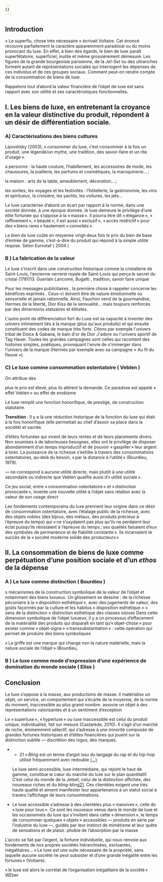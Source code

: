 ```yaml
---
{}
---
```

## Introduction 

« Le superflu, chose très nécessaire » écrivait Voltaire. Cet énoncé recouvre parfaitement la caractère apparemment paradoxal ou du moins provocant du luxe. En effet, à bien des égards, le bien de luxe paraît superfétatoire, superficiel, inutile et même grossièrement démesuré. Les figures de la grande bourgeoisie parisienne, de la *Jet-Set* ou des ultrariches forment autant de représentations sociales qui interrogent les dépenses de ces individus et de ces groupes sociaux. Comment peut-on rendre compte de la consommation de biens de luxe.

Rappelons tout d’abord la valeur financière de l’objet de luxe est sans rapport avec son utilité et ses caractéristiques fonctionnelles.

## I. Les biens de luxe, en entretenant la croyance en la valeur distinctive du produit, répondent à un désir de différentiation sociale.

### A) Caractérisations des biens cultures 

Lipovetsky (2003), « consommer du luxe, c’est consommer à la fois un produit, une légende/un mythe, une tradition, des savoir-faire et un rite d’usage ».

a personne : la haute couture, l’habillement, les accessoires de mode, les chaussures, la joaillerie, les parfums et cosmétiques, la maroquinerie… ;

la maison : arts de la table, ameublement, décoration… ;

les sorties, les voyages et les festivités : l’hôtellerie, la gastronomie, les vins et spiritueux, la croisière, les yachts, les voitures, les jets…

Le luxe caractérise d’abord un écart par rapport à la norme, dans une société donnée, à une époque donnée.
le luxe demeure le privilège d’une élite fortunée qui s’oppose à la « masse ». Il pourra être dit « élégance », « raffinement », « beauté », il est aussi « exclusif », « accès restrictif » pour des « biens rares » hautement « convoités ».

Le bien de luxe coûte en moyenne vingt-deux fois le prix du bien de base d’entrée de gamme, c’est-à-dire du produit qui répond à la simple utilité requise. Selon Eurostaf ( 2004 )

### B ) La fabrication de la valeur 

Le luxe s’inscrit dans une construction historique comme la cristallerie de Saint-Louis, l’ancienne verrerie royale de Saint-Louis qui perça le secret du cristal (1781)13.
Guerlain Lancome, Bugatti , tradition, savoir faire unique 

Pour les messages publicitaires , la première chose à rappeler concerne les bénéfices exprimés . Ceux-ci doivent être de nature émotionnelle ou sensorielle et jamais rationnelle. Ainsi, Fauchon vend de la gourmandise, Hermes de la liberté, Dior Kiss de la sensualité… mais toujours renforcés par des dimensions statuaires et élitistes.

L'autre point de différenciation fort du Luxe est sa capacité à inventer des univers intimement liés à la marque (plus qu'aux produits) et qui ensuite constituent des codes de marque très forts. Citons par exemple l'univers tribal de Dolce & Gabana, le bain d'or de Dior J'adore ou l'univers sportif de Tag Hauer. Toutes les grandes campagnes sont celles qui racontent des histoires simples, poétiques, provoquant l'envie de s'immerger dans l'univers de la marque (Hermès par exemple avec sa campagne « Au fil du fleuve »).

### C) Le luxe comme consommation ostentatoire ( Veblen )

On attribue des 

plus le prix est élevé, plus ils attirent la demande. Ce paradoxe est appelé « effet Veblen » ou effet de snobisme

Le luxe remplit une fonction honorifique, de prestige, de construction statutaire.

**Transition** : Il y a là une réduction historique de la fonction du luxe qui était à la fois honorifique (elle permettait au chef d’assoir sa place dans la société) et sacrée.

d’élites fortunées qui vivent de leurs rentes et de leurs placements divers. Non soumises à de laborieuses besognes, elles ont le privilège de disposer abondamment d’un temps improductif et de pouvoir « gaspiller » leur argent à loisir. La puissance de la richesse s’exhibe à travers des consommations ostentatoires, au-delà du besoin, « par la distance à l’utilité » (Bourdieu, 1979).

— ne correspond à aucune utilité directe, mais plutôt à une utilité secondaire ou indirecte que Veblen qualifie aussi d’« utilité sociale ».

Ce jeu social, entre « consommation ostentatoire » et « distinction provocante », invente une nouvelle utilité à l’objet sans relation avec la valeur de son usage direct

Les fondements contemporains du luxe prennent leur origine dans ce désir de consommation ostentatoire, avec l’étalage public de la richesse, avec des objets nobles (des bijoux, des métaux, des produits précieux à l’épreuve du temps) qui « ne s’oxydaient pas plus qu’ils ne perdaient leur éclat puisqu’ils résistaient à l’épreuve du temps ; ses qualités faisaient d’eux des symboles de permanence et de fiabilité constante ». Ils incarnaient le succès de la « société moderne solide des producteurs »

## II. La consommation de biens de luxe comme perpétuation d’une position sociale et d’un *ethos* de la dépense

### A ) Le luxe comme distinction ( Bourdieu )

s mécanismes de la construction symbolique de la valeur de l’objet et notamment des biens luxueux.
Un glissement se dessine : de la richesse pécuniaire à la « disposition esthétique », avec des jugements de valeur, des goûts façonnés par la culture et les habitus 
« disposition esthétique »
« sens de la distinction »
distinction esthétique des classes oisives 
Dans cette dimension symbolique de l’objet luxueux, il y a un processus d’effacement de la matérialité des produits qui disparaît en tant qu’« objet-chose » pour exister comme « objet-signe »
« transsubstantiation » : cette opération qui permet de produire des biens symboliques 

« La griffe est une marque qui change non la nature matérielle, mais la nature sociale de l’objet » (Bourdieu,

### B ) Le luxe comme mode d’expression d’une expérience de domination du monde sociale ( Elias )

## Conclusion 

Le luxe s’oppose à la masse, aux productions de masse.
 il matérialise un objet, un service, un comportement qui s’écarte de la moyenne, de la norme du moment, inaccessible au plus grand nombre. 
 associe un objet à des représentations valorisantes et à un sentiment d’exception

   Le « superluxe », « hyperluxe » ou luxe inaccessible est celui du produit unique, individualisé, fait sur mesure (Castarède, 2010). Il s’agit d’un marché de niche, éminemment sélectif, qui s’adresse à une minorité composée de grandes fortunes historiques et d’élites financières qui jouent sur la distinction subtile — discrétion des logos, des marques.
    
-   -   21 « _Bling_ est un terme d’argot issu du langage du rap et du hip-hop utilisé fréquemment avec redouble [(...)](https://journals.openedition.org/etudescaribeennes/7505#ftn21)
    
    Le luxe semi-accessible, luxe intermédiaire, qui rejoint le haut de gamme, constitue le cœur du marché du luxe sur le plan quantitatif. C’est celui du monde de la Jetset, celui de la distinction affichée, des nouveaux riches et du bling-bling[21](https://journals.openedition.org/etudescaribeennes/7505#ftn21). Ces clientèles exigent une très haute qualité et aiment manifester leur appartenance à un statut social à travers l’affichage de leurs consommations.
    
-   Le luxe accessible s’adresse à des clientèles plus « massives », celle du « luxe pour tous ». Ce sont les nouveaux venus dans le monde de luxe et les occasionnels du luxe qui s’invitent dans cette « dimension », le temps de consommer quelques « objets » accessibles — produits en série par l’industrie du luxe —, guidés par leur instinct de mimétisme et leur quête de sensations et de plaisir.
phobie de l’absorption par la masse


L’accès se fait par l’argent, la fortune individuelle, qui nous renvoie aux fondements de nos propres sociétés hiérarchisées, excluantes, inégalitaires… « Le luxe est une suite nécessaire de la propriété, sans laquelle aucune société ne peut subsister et d’une grande inégalité entre les fortunes » (Voltaire).

« le luxe est alors le corrélat de l’organisation inégalitaire de la société » WEber